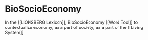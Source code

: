 # BioSocioEconomy

In the [[LIONSBERG Lexicon]], BioSocioEconomy [[Word Tool]] to contextualize economy, as a part of society, as a part of the [[Living System]]